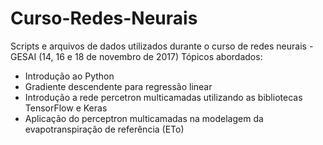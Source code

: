 # Curso-Redes-Neurais

Scripts e arquivos de dados utilizados durante o curso de redes neurais - GESAI (14, 16 e 18 de novembro de 2017)
Tópicos abordados:
- Introdução ao Python
- Gradiente descendente para regressão linear
- Introdução a rede percetron multicamadas utilizando as bibliotecas TensorFlow e Keras
- Aplicação do perceptron multicamadas na modelagem da evapotranspiração de referência (ETo)
